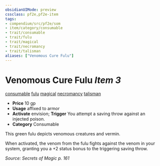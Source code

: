 ```yaml
---
obsidianUIMode: preview
cssclass: pf2e,pf2e-item
tags:
- compendium/src/pf2e/som
- item/category/consumable
- trait/consumable
- trait/fulu
- trait/magical
- trait/necromancy
- trait/talisman
aliases: ["Venomous Cure Fulu"]
---
```

# Venomous Cure Fulu *Item 3*  
[consumable](../../../Rules/traits/consumable.md)  [fulu](../../../Rules/traits/fulu-som.md)  [magical](../../../Rules/traits/magical.md)  [necromancy](../../../Rules/traits/necromancy.md)  [talisman](../../../Rules/traits/talisman.md)  

- **Price** 10 gp
- **Usage** affixed to armor
- **Activate** envision; **Trigger** You attempt a saving throw against an injected poison.
- **Category** Consumable

This green fulu depicts venomous creatures and vermin.

When activated, the venom from the fulu fights against the venom in your system, granting you a +2 status bonus to the triggering saving throw.

*Source: Secrets of Magic p. 161*